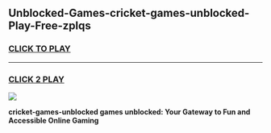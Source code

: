 
## Unblocked-Games-cricket-games-unblocked-Play-Free-zplqs
<h3>
<a href="https://premium76.site?title=cricket-games-unblocked&ref=18A1">CLICK TO PLAY</a></h3>
<hr>

<h3>
<a href="https://premium76.site?title=cricket-games-unblocked&ref=18A1">CLICK 2 PLAY</a>
  
</h3>

<a href="https://premium76.site?title=cricket-games-unblocked&ref=18A1"><img src="https://clearcache.store/games.png"></a>


**cricket-games-unblocked games unblocked: Your Gateway to Fun and Accessible Online Gaming**
